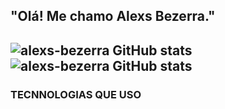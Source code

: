 <h2> "Olá! Me chamo Alexs Bezerra." <h2>


![alexs-bezerra GitHub stats](https://github-readme-stats.vercel.app/api?username=alexs-bezerra&show_icons=true&theme=dracula)
![alexs-bezerra GitHub stats](https://github-readme-stats.vercel.app/api/top-langs/?username=alexs-bezerra&theme=blue-green)

<h3>TECNNOLOGIAS QUE USO<h3>

